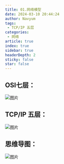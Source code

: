 ```yaml
---
title: 01.网络模型
date: 2024-03-10 20:44:24
author: Navyum
tags: 
 - TCP/IP 五层
categories: 
 - 网络
article: true
index: true
sidebar: true
headerDepth: 2
sticky: false
star: false
---
```




## OSI七层：
![图片](https://raw.staticdn.net/Navyum/imgbed/pic/IMG/3fc3ca333ff5c39f2549e659c4337d40.png)


## TCP/IP 五层：
![图片](https://raw.staticdn.net/Navyum/imgbed/pic/IMG/ca37fd49c4711da68215198126a8de62.png)


## 思维导图：
![图片](https://raw.staticdn.net/Navyum/imgbed/pic/IMG/5dc146b090dd23b678db26fcf9f24245.png)